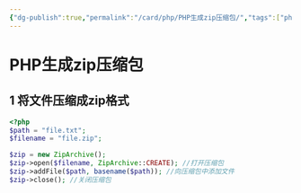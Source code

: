 ```yaml
---
{"dg-publish":true,"permalink":"/card/php/PHP生成zip压缩包/","tags":["php","压缩"],"noteIcon":"2","created":"2021-11-23T14:16:24+08:00","updated":"2024-10-20T17:53:15+08:00"}
---
```



# PHP生成zip压缩包

## 1 将文件压缩成zip格式

``` php
<?php
$path = "file.txt";
$filename = "file.zip";

$zip = new ZipArchive();
$zip->open($filename, ZipArchive::CREATE); //打开压缩包
$zip->addFile($path, basename($path)); //向压缩包中添加文件
$zip->close(); //关闭压缩包
```
